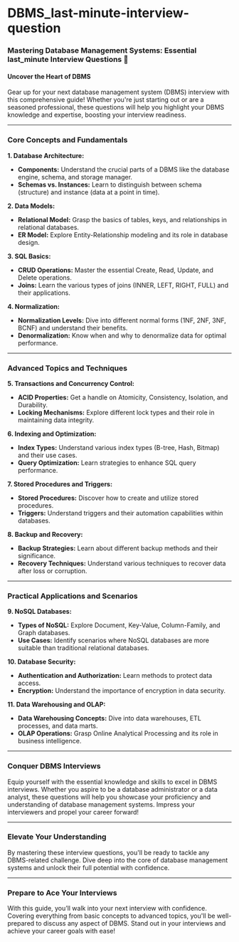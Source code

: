 # DBMS_last-minute-interview-question

### Mastering Database Management Systems: Essential last_minute Interview Questions 🚀

#### Uncover the Heart of DBMS

Gear up for your next database management system (DBMS) interview with this comprehensive guide! Whether you're just starting out or are a seasoned professional, these questions will help you highlight your DBMS knowledge and expertise, boosting your interview readiness.

---

### Core Concepts and Fundamentals

**1. Database Architecture:**  
   - **Components:** Understand the crucial parts of a DBMS like the database engine, schema, and storage manager.
   - **Schemas vs. Instances:** Learn to distinguish between schema (structure) and instance (data at a point in time).

**2. Data Models:**
   - **Relational Model:** Grasp the basics of tables, keys, and relationships in relational databases.
   - **ER Model:** Explore Entity-Relationship modeling and its role in database design.

**3. SQL Basics:**  
   - **CRUD Operations:** Master the essential Create, Read, Update, and Delete operations.
   - **Joins:** Learn the various types of joins (INNER, LEFT, RIGHT, FULL) and their applications.

**4. Normalization:**  
   - **Normalization Levels:** Dive into different normal forms (1NF, 2NF, 3NF, BCNF) and understand their benefits.
   - **Denormalization:** Know when and why to denormalize data for optimal performance.

---

### Advanced Topics and Techniques

**5. Transactions and Concurrency Control:**  
   - **ACID Properties:** Get a handle on Atomicity, Consistency, Isolation, and Durability.
   - **Locking Mechanisms:** Explore different lock types and their role in maintaining data integrity.

**6. Indexing and Optimization:**  
   - **Index Types:** Understand various index types (B-tree, Hash, Bitmap) and their use cases.
   - **Query Optimization:** Learn strategies to enhance SQL query performance.

**7. Stored Procedures and Triggers:**  
   - **Stored Procedures:** Discover how to create and utilize stored procedures.
   - **Triggers:** Understand triggers and their automation capabilities within databases.

**8. Backup and Recovery:**  
   - **Backup Strategies:** Learn about different backup methods and their significance.
   - **Recovery Techniques:** Understand various techniques to recover data after loss or corruption.

---

### Practical Applications and Scenarios

**9. NoSQL Databases:**  
   - **Types of NoSQL:** Explore Document, Key-Value, Column-Family, and Graph databases.
   - **Use Cases:** Identify scenarios where NoSQL databases are more suitable than traditional relational databases.

**10. Database Security:**  
   - **Authentication and Authorization:** Learn methods to protect data access.
   - **Encryption:** Understand the importance of encryption in data security.

**11. Data Warehousing and OLAP:**  
   - **Data Warehousing Concepts:** Dive into data warehouses, ETL processes, and data marts.
   - **OLAP Operations:** Grasp Online Analytical Processing and its role in business intelligence.

---

### Conquer DBMS Interviews

Equip yourself with the essential knowledge and skills to excel in DBMS interviews. Whether you aspire to be a database administrator or a data analyst, these questions will help you showcase your proficiency and understanding of database management systems. Impress your interviewers and propel your career forward!

---

### Elevate Your Understanding

By mastering these interview questions, you'll be ready to tackle any DBMS-related challenge. Dive deep into the core of database management systems and unlock their full potential with confidence.

---

### Prepare to Ace Your Interviews

With this guide, you’ll walk into your next interview with confidence. Covering everything from basic concepts to advanced topics, you'll be well-prepared to discuss any aspect of DBMS. Stand out in your interviews and achieve your career goals with ease!
